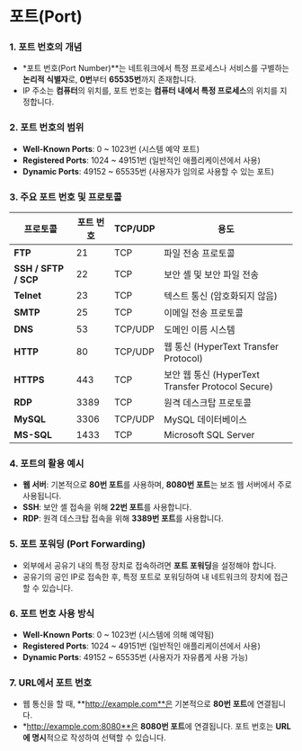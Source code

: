# 포트(Port)

### 1. 포트 번호의 개념

- *포트 번호(Port Number)**는 네트워크에서 특정 프로세스나 서비스를 구별하는 **논리적 식별자**로, **0번**부터 **65535번**까지 존재합니다.
- IP 주소는 **컴퓨터**의 위치를, 포트 번호는 **컴퓨터 내에서 특정 프로세스**의 위치를 지정합니다.

### 2. 포트 번호의 범위

- **Well-Known Ports**: 0 ~ 1023번 (시스템 예약 포트)
- **Registered Ports**: 1024 ~ 49151번 (일반적인 애플리케이션에서 사용)
- **Dynamic Ports**: 49152 ~ 65535번 (사용자가 임의로 사용할 수 있는 포트)

### 3. 주요 포트 번호 및 프로토콜

| 프로토콜 | 포트 번호 | TCP/UDP | 용도 |
| --- | --- | --- | --- |
| **FTP** | 21 | TCP | 파일 전송 프로토콜 |
| **SSH / SFTP / SCP** | 22 | TCP | 보안 셸 및 보안 파일 전송 |
| **Telnet** | 23 | TCP | 텍스트 통신 (암호화되지 않음) |
| **SMTP** | 25 | TCP | 이메일 전송 프로토콜 |
| **DNS** | 53 | TCP/UDP | 도메인 이름 시스템 |
| **HTTP** | 80 | TCP/UDP | 웹 통신 (HyperText Transfer Protocol) |
| **HTTPS** | 443 | TCP | 보안 웹 통신 (HyperText Transfer Protocol Secure) |
| **RDP** | 3389 | TCP | 원격 데스크탑 프로토콜 |
| **MySQL** | 3306 | TCP/UDP | MySQL 데이터베이스 |
| **MS-SQL** | 1433 | TCP | Microsoft SQL Server |

### 4. 포트의 활용 예시

- **웹 서버**: 기본적으로 **80번 포트**를 사용하며, **8080번 포트**는 보조 웹 서버에서 주로 사용됩니다.
- **SSH**: 보안 셸 접속을 위해 **22번 포트**를 사용합니다.
- **RDP**: 원격 데스크탑 접속을 위해 **3389번 포트**를 사용합니다.

### 5. 포트 포워딩 (Port Forwarding)

- 외부에서 공유기 내의 특정 장치로 접속하려면 **포트 포워딩**을 설정해야 합니다.
- 공유기의 공인 IP로 접속한 후, 특정 포트로 포워딩하여 내 네트워크의 장치에 접근할 수 있습니다.

### 6. 포트 번호 사용 방식

- **Well-Known Ports**: 0 ~ 1023번 (시스템에 의해 예약됨)
- **Registered Ports**: 1024 ~ 49151번 (일반적인 애플리케이션에서 사용)
- **Dynamic Ports**: 49152 ~ 65535번 (사용자가 자유롭게 사용 가능)

### 7. URL에서 포트 번호

- 웹 통신을 할 때, **http://example.com**은 기본적으로 **80번 포트**에 연결됩니다.
- *http://example.com:8080**은 **8080번 포트**에 연결됩니다. 포트 번호는 **URL에 명시**적으로 작성하여 선택할 수 있습니다.